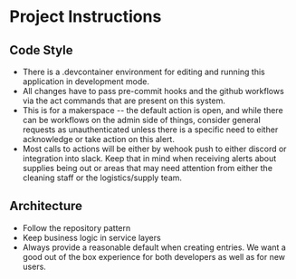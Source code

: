 # Project Instructions

## Code Style
- There is a .devcontainer environment for editing and running this application in development mode.
- All changes have to pass pre-commit hooks and the github workflows via the act commands that are present on this system.
- This is for a makerspace -- the default action is open, and while there can be workflows on the admin side of things, consider general requests as unauthenticated unless there is a specific need to either acknowledge or take action on this alert.
- Most calls to actions will be either by wehook push to either discord or integration into slack.  Keep that in mind when receiving alerts about supplies being out or areas that may need attention from either the cleaning staff or the logistics/supply team.

## Architecture
- Follow the repository pattern
- Keep business logic in service layers
- Always provide a reasonable default when creating entries.  We want a good out of the box experience for both developers as well as for new users.